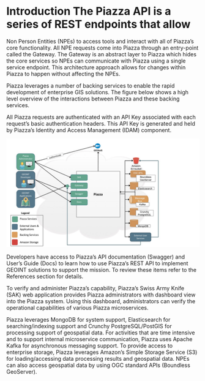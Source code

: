 # Introduction The Piazza API is a series of REST endpoints that allow
Non Person Entities (NPEs) to access tools and interact with all of
Piazza’s core functionality. All NPE requests come into Piazza through
an entry-point called the Gateway. The Gateway is an abstract layer to
Piazza which hides the core services so NPEs can communicate with Piazza
using a single service endpoint. This architecture approach allows for
changes within Piazza to happen without affecting the NPEs.

Piazza leverages a number of backing services to enable the rapid
development of enterprise GIS solutions. The figure below shows a high
level overview of the interactions between Piazza and these backing
services.

All Piazza requests are authenticated with an API Key associated with
each request’s basic authentication headers. This API Key is generated
and held by Piazza’s Identity and Access Management (IDAM) component.

![Piazza High Level Architecture Diagram](images/pz-hla-diagram.jpg)

Developers have access to Piazza’s API documentation (Swagger) and
User’s Guide (Docs) to learn how to use Piazza’s REST API to implement
GEOINT solutions to support the mission. To review these items refer to
the References section for details.

To verify and administer Piazza’s capability, Piazza’s Swiss Army Knife
(SAK) web application provides Piazza administrators with dashboard view
into the Piazza system. Using this dashboard, administrators can verify
the operational capabilities of various Piazza microservices.

Piazza leverages MongoDB for system support, Elasticsearch for
searching/indexing support and Crunchy PostgreSQL/PostGIS for processing
support of geospatial data. For activities that are time intensive and
to support internal microservice communication, Piazza uses Apache Kafka
for asynchronous messaging support. To provide access to enterprise
storage, Piazza leverages Amazon’s Simple Storage Service (S3) for
loading/accessing data processing results and geospatial data. NPEs can
also access geospatial data by using OGC standard APIs (Boundless
GeoServer).
